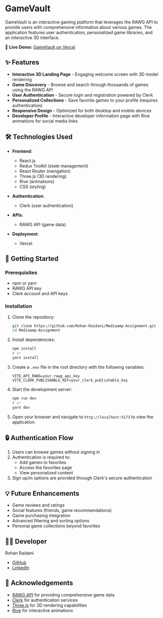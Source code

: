 # GameVault

GameVault is an interactive gaming platform that leverages the RAWG API to provide users with comprehensive information about various games. The application features user authentication, personalized game libraries, and an interactive 3D interface.

🔗 **Live Demo:** [GameVault on Vercel](https://mediaamp-assignment.vercel.app/)

## ✨ Features

- **Interactive 3D Landing Page** - Engaging welcome screen with 3D model rendering
- **Game Discovery** - Browse and search through thousands of games using the RAWG API
- **User Authentication** - Secure login and registration powered by Clerk
- **Personalized Collections** - Save favorite games to your profile (requires authentication)
- **Responsive Design** - Optimized for both desktop and mobile devices
- **Developer Profile** - Interactive developer information page with Rive animations for social media links

## 🛠️ Technologies Used

- **Frontend**:
  - React.js
  - Redux Toolkit (state management)
  - React Router (navigation)
  - Three.js (3D rendering)
  - Rive (animations)
  - CSS (styling)

- **Authentication**:
  - Clerk (user authentication)

- **APIs**:
  - RAWG API (game data)

- **Deployment**:
  - Vercel

## 🚀 Getting Started

### Prerequisites

- npm or yarn
- RAWG API key
- Clerk account and API keys

### Installation

1. Clone the repository:
   ```bash
   git clone https://github.com/Rohan-Raidani/Mediaamp-Assignment.git
   cd Mediaamp-Assignment
   ```

2. Install dependencies:
   ```bash
   npm install
   # or
   yarn install
   ```

3. Create a `.env` file in the root directory with the following variables:
   ```
   VITE_API_RAWG=your_rawg_api_key
   VITE_CLERK_PUBLISHABLE_KEY=your_clerk_publishable_key
   ```

4. Start the development server:
   ```bash
   npm run dev
   # or
   yarn dev
   ```

5. Open your browser and navigate to `http://localhost:5173` to view the application.

## 🔒 Authentication Flow

1. Users can browse games without signing in
2. Authentication is required to:
   - Add games to favorites
   - Access the favorites page
   - View personalized content
3. Sign up/in options are provided through Clerk's secure authentication

## 💡 Future Enhancements

- Game reviews and ratings
- Social features (friends, game recommendations)
- Game purchasing integration
- Advanced filtering and sorting options
- Personal game collections beyond favorites

## 👨‍💻 Developer

Rohan Raidani
- [GitHub](https://github.com/Rohan-Raidani)
- [LinkedIn](https://www.linkedin.com/in/rohan-raidani)


## 🙏 Acknowledgements

- [RAWG API](https://rawg.io/apidocs) for providing comprehensive game data
- [Clerk](https://clerk.dev/) for authentication services
- [Three.js](https://threejs.org/) for 3D rendering capabilities
- [Rive](https://rive.app/) for interactive animations
